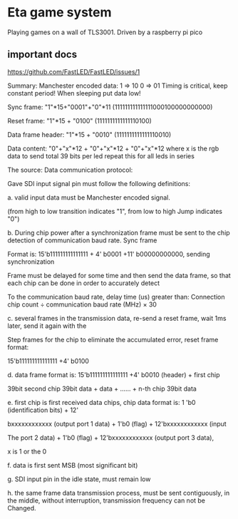 # Eta game system
Playing games on a wall of TLS3001. Driven by a raspberry pi pico

## important docs
https://github.com/FastLED/FastLED/issues/1

Summary:
Manchester encoded data:
1 => 10
0 => 01
Timing is critical, keep constant period!
When sleeping put data low!

Sync frame: "1"*15+"0001"+"0"*11
(111111111111111000100000000000)

Reset frame: "1"*15 + "0100"
(1111111111111110100)

Data frame header: "1"*15 + "0010" 
(1111111111111110010)

Data content: "0"+"x"*12 + "0"+"x"*12 + "0"+"x"*12
where x is the rgb data to send total 39 bits per led
repeat this for all leds in series

The source:
Data communication protocol: 

Gave SDI input signal pin must follow the following definitions:

a. valid input data must be Manchester encoded signal. 

(from high to low transition indicates "1", from low to high Jump indicates "0")

b. During chip power after a synchronization frame must be sent to the chip detection of communication baud rate. Sync frame

Format is: 15'b111111111111111 + 4' b0001 +11' b00000000000, sending synchronization

Frame must be delayed for some time and then send the data frame, so that each chip can be done in order to accurately detect

To the communication baud rate, delay time (us) greater than: Connection chip count ÷ communication baud rate (MHz) × 30

c. several frames in the transmission data, re-send a reset frame, wait 1ms later, send it again with the

Step frames for the chip to eliminate the accumulated error, reset frame format:

15'b111111111111111 +4' b0100

d. data frame format is: 15'b111111111111111 +4' b0010 (header) + first chip

39bit second chip 39bit data + data + ...... + n-th chip 39bit data

e. first chip is first received data chips, chip data format is: 1 'b0 (identification bits) + 12'

bxxxxxxxxxxxx (output port 1 data) + 1'b0 (flag) + 12'bxxxxxxxxxxxx (input

The port 2 data) + 1'b0 (flag) + 12'bxxxxxxxxxxxx (output port 3 data),

x is 1 or the 0

f. data is first sent MSB (most significant bit)

g. SDI input pin in the idle state, must remain low

h. the same frame data transmission process, must be sent contiguously, in the middle, without interruption, transmission frequency can not be Changed.
